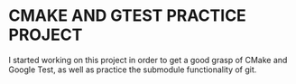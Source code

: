 # CMAKE AND GTEST PRACTICE PROJECT

I started working on this project in order to get a good grasp of CMake and Google Test, as well as practice the submodule functionality of git.